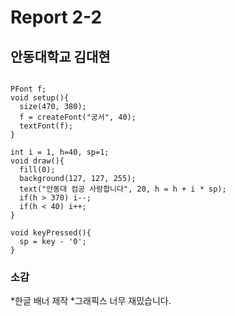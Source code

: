 # Report 2-2
## 안동대학교 김대현

```

PFont f;
void setup(){
  size(470, 380);
  f = createFont("궁서", 40);
  textFont(f);
}

int i = 1, h=40, sp=1;
void draw(){
  fill(0);
  background(127, 127, 255);
  text("안동대 컴공 사랑합니다", 20, h = h + i * sp);
  if(h > 370) i--;
  if(h < 40) i++;
}

void keyPressed(){
  sp = key - '0';
}

```
### 소감
*한글 배너 제작
*그래픽스 너무 재밌습니다.
